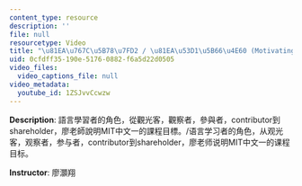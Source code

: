 ```yaml
---
content_type: resource
description: ''
file: null
resourcetype: Video
title: "\u81EA\u767C\u5B78\u7FD2 / \u81EA\u53D1\u5B66\u4E60 (Motivating Students)"
uid: 0cfdff35-190e-5176-0882-f6a5d22d0505
video_files:
  video_captions_file: null
video_metadata:
  youtube_id: 1ZSJvvCcwzw
---
```


**Description**: 語言學習者的角色，從觀光客，觀察者，參與者，contributor到shareholder，廖老師說明MIT中文一的課程目標。/语言学习者的角色，从观光客，观察者，参与者，contributor到shareholder，廖老师说明MIT中文一的课程目标。

**Instructor**: 廖灝翔
